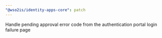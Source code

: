 ```yaml
---
"@wso2is/identity-apps-core": patch
---
```


Handle pending approval error code from the authentication portal login failure page
